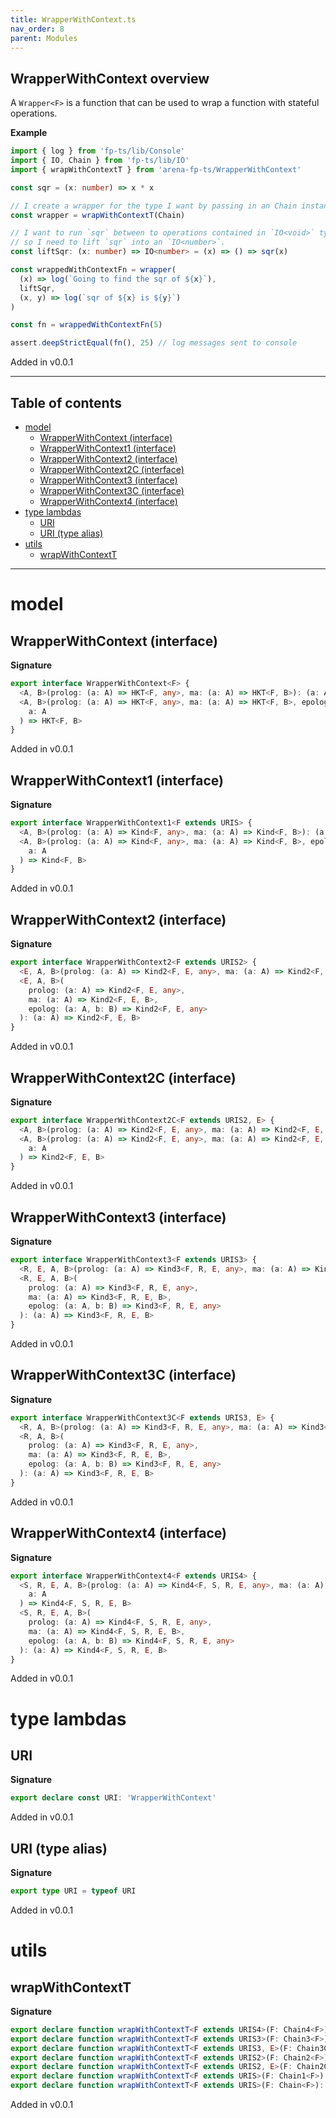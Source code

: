 ```yaml
---
title: WrapperWithContext.ts
nav_order: 8
parent: Modules
---
```


## WrapperWithContext overview

A `Wrapper<F>` is a function that can be used to wrap a function with
stateful operations.

**Example**

```ts
import { log } from 'fp-ts/lib/Console'
import { IO, Chain } from 'fp-ts/lib/IO'
import { wrapWithContextT } from 'arena-fp-ts/WrapperWithContext'

const sqr = (x: number) => x * x

// I create a wrapper for the type I want by passing in an Chain instance
const wrapper = wrapWithContextT(Chain)

// I want to run `sqr` between to operations contained in `IO<void>` types,
// so I need to lift `sqr` into an `IO<number>`.
const liftSqr: (x: number) => IO<number> = (x) => () => sqr(x)

const wrappedWithContextFn = wrapper(
  (x) => log(`Going to find the sqr of ${x}`),
  liftSqr,
  (x, y) => log(`sqr of ${x} is ${y}`)
)

const fn = wrappedWithContextFn(5)

assert.deepStrictEqual(fn(), 25) // log messages sent to console
```

Added in v0.0.1

---

<h2 class="text-delta">Table of contents</h2>

- [model](#model)
  - [WrapperWithContext (interface)](#wrapperwithcontext-interface)
  - [WrapperWithContext1 (interface)](#wrapperwithcontext1-interface)
  - [WrapperWithContext2 (interface)](#wrapperwithcontext2-interface)
  - [WrapperWithContext2C (interface)](#wrapperwithcontext2c-interface)
  - [WrapperWithContext3 (interface)](#wrapperwithcontext3-interface)
  - [WrapperWithContext3C (interface)](#wrapperwithcontext3c-interface)
  - [WrapperWithContext4 (interface)](#wrapperwithcontext4-interface)
- [type lambdas](#type-lambdas)
  - [URI](#uri)
  - [URI (type alias)](#uri-type-alias)
- [utils](#utils)
  - [wrapWithContextT](#wrapwithcontextt)

---

# model

## WrapperWithContext (interface)

**Signature**

```ts
export interface WrapperWithContext<F> {
  <A, B>(prolog: (a: A) => HKT<F, any>, ma: (a: A) => HKT<F, B>): (a: A) => HKT<F, B>
  <A, B>(prolog: (a: A) => HKT<F, any>, ma: (a: A) => HKT<F, B>, epolog: (a: A, b: B) => HKT<F, any>): (
    a: A
  ) => HKT<F, B>
}
```

Added in v0.0.1

## WrapperWithContext1 (interface)

**Signature**

```ts
export interface WrapperWithContext1<F extends URIS> {
  <A, B>(prolog: (a: A) => Kind<F, any>, ma: (a: A) => Kind<F, B>): (a: A) => Kind<F, B>
  <A, B>(prolog: (a: A) => Kind<F, any>, ma: (a: A) => Kind<F, B>, epolog: (a: A, b: B) => Kind<F, any>): (
    a: A
  ) => Kind<F, B>
}
```

Added in v0.0.1

## WrapperWithContext2 (interface)

**Signature**

```ts
export interface WrapperWithContext2<F extends URIS2> {
  <E, A, B>(prolog: (a: A) => Kind2<F, E, any>, ma: (a: A) => Kind2<F, E, B>): (a: A) => Kind2<F, E, B>
  <E, A, B>(
    prolog: (a: A) => Kind2<F, E, any>,
    ma: (a: A) => Kind2<F, E, B>,
    epolog: (a: A, b: B) => Kind2<F, E, any>
  ): (a: A) => Kind2<F, E, B>
}
```

Added in v0.0.1

## WrapperWithContext2C (interface)

**Signature**

```ts
export interface WrapperWithContext2C<F extends URIS2, E> {
  <A, B>(prolog: (a: A) => Kind2<F, E, any>, ma: (a: A) => Kind2<F, E, B>): (a: A) => Kind2<F, E, B>
  <A, B>(prolog: (a: A) => Kind2<F, E, any>, ma: (a: A) => Kind2<F, E, B>, epolog: (a: A, b: B) => Kind2<F, E, any>): (
    a: A
  ) => Kind2<F, E, B>
}
```

Added in v0.0.1

## WrapperWithContext3 (interface)

**Signature**

```ts
export interface WrapperWithContext3<F extends URIS3> {
  <R, E, A, B>(prolog: (a: A) => Kind3<F, R, E, any>, ma: (a: A) => Kind3<F, R, E, B>): (a: A) => Kind3<F, R, E, B>
  <R, E, A, B>(
    prolog: (a: A) => Kind3<F, R, E, any>,
    ma: (a: A) => Kind3<F, R, E, B>,
    epolog: (a: A, b: B) => Kind3<F, R, E, any>
  ): (a: A) => Kind3<F, R, E, B>
}
```

Added in v0.0.1

## WrapperWithContext3C (interface)

**Signature**

```ts
export interface WrapperWithContext3C<F extends URIS3, E> {
  <R, A, B>(prolog: (a: A) => Kind3<F, R, E, any>, ma: (a: A) => Kind3<F, R, E, B>): (a: A) => Kind3<F, R, E, B>
  <R, A, B>(
    prolog: (a: A) => Kind3<F, R, E, any>,
    ma: (a: A) => Kind3<F, R, E, B>,
    epolog: (a: A, b: B) => Kind3<F, R, E, any>
  ): (a: A) => Kind3<F, R, E, B>
}
```

Added in v0.0.1

## WrapperWithContext4 (interface)

**Signature**

```ts
export interface WrapperWithContext4<F extends URIS4> {
  <S, R, E, A, B>(prolog: (a: A) => Kind4<F, S, R, E, any>, ma: (a: A) => Kind4<F, S, R, E, B>): (
    a: A
  ) => Kind4<F, S, R, E, B>
  <S, R, E, A, B>(
    prolog: (a: A) => Kind4<F, S, R, E, any>,
    ma: (a: A) => Kind4<F, S, R, E, B>,
    epolog: (a: A, b: B) => Kind4<F, S, R, E, any>
  ): (a: A) => Kind4<F, S, R, E, B>
}
```

Added in v0.0.1

# type lambdas

## URI

**Signature**

```ts
export declare const URI: 'WrapperWithContext'
```

Added in v0.0.1

## URI (type alias)

**Signature**

```ts
export type URI = typeof URI
```

Added in v0.0.1

# utils

## wrapWithContextT

**Signature**

```ts
export declare function wrapWithContextT<F extends URIS4>(F: Chain4<F>): WrapperWithContext4<F>
export declare function wrapWithContextT<F extends URIS3>(F: Chain3<F>): WrapperWithContext3<F>
export declare function wrapWithContextT<F extends URIS3, E>(F: Chain3C<F, E>): WrapperWithContext3C<F, E>
export declare function wrapWithContextT<F extends URIS2>(F: Chain2<F>): WrapperWithContext2<F>
export declare function wrapWithContextT<F extends URIS2, E>(F: Chain2C<F, E>): WrapperWithContext2C<F, E>
export declare function wrapWithContextT<F extends URIS>(F: Chain1<F>): WrapperWithContext1<F>
export declare function wrapWithContextT<F extends URIS>(F: Chain<F>): WrapperWithContext<F>
```

Added in v0.0.1
